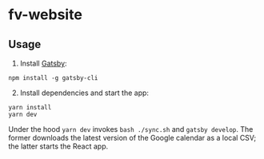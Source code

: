 # fv-website

## Usage

1. Install [Gatsby](https://www.gatsbyjs.com/):

```
npm install -g gatsby-cli
```

2. Install dependencies and start the app:

```
yarn install
yarn dev
```

Under the hood `yarn dev` invokes `bash ./sync.sh` and `gatsby develop`. The former downloads the
latest version of the Google calendar as a local CSV; the latter starts the React app.

